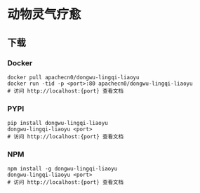 # 动物灵气疗愈

## 下载

### Docker

```
docker pull apachecn0/dongwu-lingqi-liaoyu
docker run -tid -p <port>:80 apachecn0/dongwu-lingqi-liaoyu
# 访问 http://localhost:{port} 查看文档
```

### PYPI

```
pip install dongwu-lingqi-liaoyu
dongwu-lingqi-liaoyu <port>
# 访问 http://localhost:{port} 查看文档
```

### NPM

```
npm install -g dongwu-lingqi-liaoyu
dongwu-lingqi-liaoyu <port>
# 访问 http://localhost:{port} 查看文档
```
